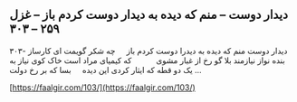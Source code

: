## دیدار دوست – منم که دیده به دیدار دوست کردم باز – غزل ۲۵۹ – ۳۰۳


۳۰۳- دیدار دوست منم که دیده به دیدرا دوست کردم باز     چه شکر گویمت ای کارساز بنده نواز نیازمند بلا گو رخ از غبار مشوی           که کیمیای مراد است خاک کوی نیاز به یک دو قطه که ایثار کردی این دیده     بسا که بر رخ دولت &#8230;

[https://faalgir.com/103/](https://faalgir.com/103/) 